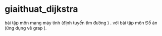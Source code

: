 # giaithuat_dijkstra
bài tập môn mạng máy tính (định tuyến tìm đường ) . với bài tập môn Đồ án (ứng dụng vẽ grap ). 
